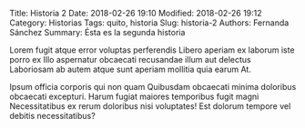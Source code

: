 Title: Historia 2
Date: 2018-02-26 19:10
Modified: 2018-02-26 19:12
Category: Historias
Tags: quito, historia
Slug: historia-2
Authors: Fernanda Sánchez
Summary: Ésta es la segunda historia

Lorem fugit atque error voluptas perferendis Libero aperiam ex laborum iste porro ex Illo aspernatur obcaecati recusandae illum aut delectus Laboriosam ab autem atque sunt aperiam mollitia quia earum At.

Ipsum officia corporis qui non quam Quibusdam obcaecati minima doloribus obcaecati excepturi. Harum fugiat maiores temporibus fugit magni Necessitatibus ex rerum doloribus nisi voluptates! Est dolorum tempore vel debitis necessitatibus?
